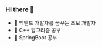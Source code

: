 ### Hi there 👋

- 💬 백엔드 개발자를 꿈꾸는 초보 개발자
- 🔭 C++ 알고리즘 공부
- 🌱 SpringBoot 공부


<!--
**baek0402/baek0402** is a ✨ _special_ ✨ repository because its `README.md` (this file) appears on your GitHub profile.

Here are some ideas to get you started:

- 🔭 I’m currently working on ...
- 🌱 I’m currently learning ...
- 👯 I’m looking to collaborate on ...
- 🤔 I’m looking for help with ...
- 💬 Ask me about ...
- 📫 How to reach me: ...
- 😄 Pronouns: ...
- ⚡ Fun fact: ...
-->
